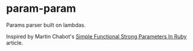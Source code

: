 # param-param
Params parser built on lambdas.

Inspired by Martin Chabot's [Simple Functional Strong Parameters In Ruby](https://blog.martinosis.com/blog/simple-functional-strong-params-in-ruby) article.
